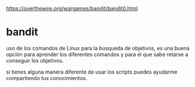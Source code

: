 https://overthewire.org/wargames/bandit/bandit0.html

# bandit    
uso de los comandos de Linux para la búsqueda de objetivos, es una buena opción para aprender los diferentes comandos y para el que sabe retarse a conseguir los objetivos.


si tienes alguna manera diferente de usar los scripts puedes ayudarme compartiendo tus conocimientos.
